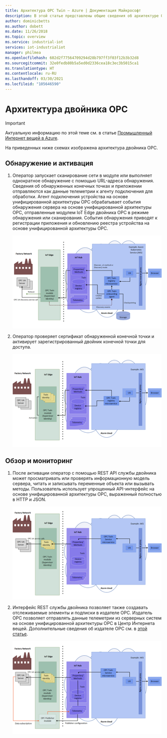 ```yaml
---
title: Архитектура OPC Twin — Azure | Документация Майкрософт
description: В этой статье представлены общие сведения об архитектуре OPC Twin. В ней описывается обнаружение, активация, просмотр и мониторинг сервера.
author: dominicbetts
ms.author: dobett
ms.date: 11/26/2018
ms.topic: overview
ms.service: industrial-iot
services: iot-industrialiot
manager: philmea
ms.openlocfilehash: 602d2f77564709294d28b797ff3f03f12b3b32d8
ms.sourcegitcommit: 32e0fedb80b5a5ed0d2336cea18c3ec3b5015ca1
ms.translationtype: HT
ms.contentlocale: ru-RU
ms.lasthandoff: 03/30/2021
ms.locfileid: "105646590"
---
```

# <a name="opc-twin-architecture"></a>Архитектура двойника OPC

> [!IMPORTANT]
> Актуальную информацию по этой теме см. в статье [Промышленный Интернет вещей в Azure](https://azure.github.io/Industrial-IoT/).

На приведенных ниже схемах изображена архитектура двойника OPC.

## <a name="discover-and-activate"></a>Обнаружение и активация

1. Оператор запускает сканирование сети в модуле или выполняет однократное обнаружение с помощью URL-адреса обнаружения. Сведения об обнаруженных конечных точках и приложении отправляются как данные телеметрии к агенту подключения для обработки.  Агент подключения устройства на основе унифицированной архитектуры OPC обрабатывает события обнаружения сервера на основе унифицированной архитектуры OPC, отправленные модулем IoT Edge двойника OPC в режиме обнаружения или сканирования. События обнаружения приводят к регистрации приложения и обновлению реестра устройства на основе унифицированной архитектуры OPC.

   ![Схема, на которой показана архитектура двойника OPC с модулем IoT Edge двойника OPC в режиме обнаружения или проверки.](media/overview-opc-twin-architecture/opc-twin1.png)

1. Оператор проверяет сертификат обнаруженной конечной точки и активирует зарегистрированный двойник конечной точки для доступа. 

   ![Схема, на которой показана архитектура двойника OPC с идентификацией двойника в IoT Edge.](media/overview-opc-twin-architecture/opc-twin2.png)

## <a name="browse-and-monitor"></a>Обзор и мониторинг

1. После активации оператор с помощью REST API службы двойника может просматривать или проверять информационную модель сервера, читать и записывать переменные объекта или вызывать методы.  Пользователь использует упрощенный API-интерфейс на основе унифицированной архитектуры OPC, выраженный полностью в HTTP и JSON.

   ![Схема, на которой показана архитектура двойника OPC, настроенная для просмотра и проверки информационной модели сервера.](media/overview-opc-twin-architecture/opc-twin3.png)

1. Интерфейс REST службы двойника позволяет также создавать отслеживаемые элементы и подписки в издателе OPC. Издатель OPC позволяет отправлять данные телеметрии из серверных систем на основе унифицированной архитектуры OPC в Центр Интернета вещей. Дополнительные сведения об издателе OPC см. в [этой статье](overview-opc-publisher.md).

   ![Принцип работы двойника OPC](media/overview-opc-twin-architecture/opc-twin4.png)
